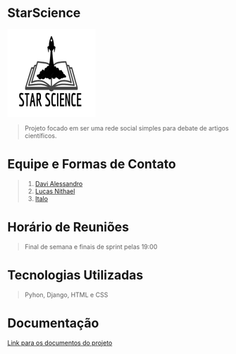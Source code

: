 # StarScience

<img src="assets/logo.png" width="200" height="200" />

> Projeto focado em ser uma rede social simples para debate de artigos científicos.

# Equipe e Formas de Contato

> 1. [Davi Alessandro](https://github.com/davi-canuto)
> 2. [Lucas Nithael](https://github.com/LucasNithael)
> 3. [Italo](https://github.com/italommf)

# Horário de Reuniões

> Final de semana e finais de sprint pelas 19:00

# Tecnologias Utilizadas

> Pyhon, Django, HTML e CSS

# Documentação

[Link para os documentos do projeto](doc/documentacao.md)

<!--
# Manual da Desenvolvedor

> Descrever os comandos iniciais para começar a colaborar com o desenvolvimento do projeto -->
